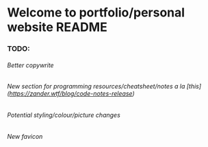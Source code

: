 # Welcome to portfolio/personal website README

### TODO:

###### Better copywrite
###### New section for programming resources/cheatsheet/notes a la [this] (https://zander.wtf/blog/code-notes-release)
###### Potential styling/colour/picture changes 
###### New favicon
